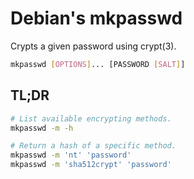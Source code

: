 # Debian's mkpasswd

Crypts a given password using crypt(3).

```sh
mkpasswd [OPTIONS]... [PASSWORD [SALT]]
```

## TL;DR

```sh
# List available encrypting methods.
mkpasswd -m -h

# Return a hash of a specific method.
mkpasswd -m 'nt' 'password'
mkpasswd -m 'sha512crypt' 'password'
```
